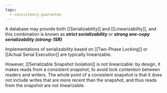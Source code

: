 ```yaml
---
tags:
  - consistency-guarantee
---
```

A database may provide both [[Serializability]] and [[Linearizability]], and this combination is known as ***strict serializability*** or ***strong one-copy serializability (strong-1SR)***

Implementations of serializability based on [[Two-Phase Locking]] or [[Actual Serial Execution]]  are typically linearizable.

However, [[Serializable Snapshot Isolation]] is not linearizable: by design, it makes reads from a consistent snapshot, to avoid lock contention between readers and writers. The whole point of a consistent snapshot is that it does not include writes that are more recent than the snapshot, and
thus reads from the snapshot are not linearizable.
